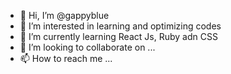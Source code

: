 - 👋 Hi, I’m @gappyblue
- 👀 I’m interested in learning and optimizing codes
- 🌱 I’m currently learning React Js, Ruby adn CSS
- 💞️ I’m looking to collaborate on ...
- 📫 How to reach me ...

<!---
gappyblue/gappyblue is a ✨ special ✨ repository because its `README.md` (this file) appears on your GitHub profile.
You can click the Preview link to take a look at your changes.
--->
